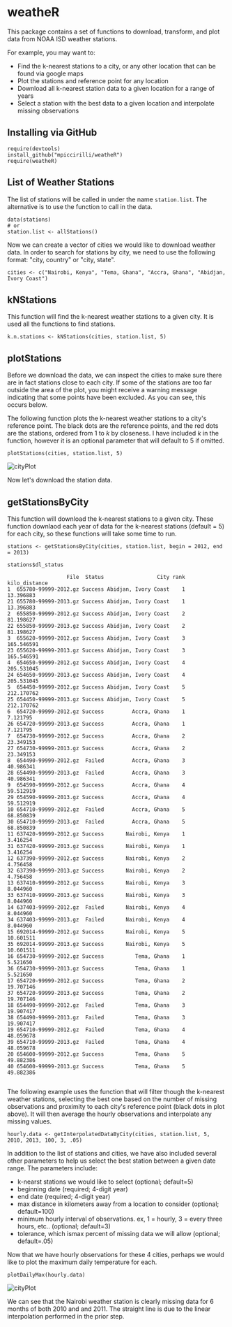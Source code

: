 weatheR
=======

This package contains a set of functions to download, transform, and plot data from NOAA ISD weather stations. 

For example, you may want to:
- Find the k-nearest stations to a city, or any other location that can be found via google maps
- Plot the stations and reference point for any location
- Download all k-nearest station data to a given location for a range of years
- Select a station with the best data to a given location and interpolate missing observations

Installing via GitHub
----- 

```{r}
require(devtools)
install_github("mpiccirilli/weatheR")
require(weatheR)
```

List of Weather Stations
-----
The list of stations will be called in under the name `station.list`.  The alternative is to use the function to call in the data. 
```{r}
data(stations)
# or
station.list <- allStations()
```

Now we can create a vector of cities we would like to download weather data.  In order to search for stations by city, we need to use the following format: "city, country" or "city, state". 

```{r}
cities <- c("Nairobi, Kenya", "Tema, Ghana", "Accra, Ghana", "Abidjan, Ivory Coast")
```

kNStations
-----
This function will find the k-nearest weather stations to a given city.  It is used all the functions to find stations. 
```{r}
k.n.stations <- kNStations(cities, station.list, 5)
```


plotStations
-----
Before we download the data, we can inspect the cities to make sure there are in fact stations close to each city. If some of the stations are too far outside the area of the plot, you might receive a warning message indicating that some points have been excluded.  As you can see, this occurs below.

The following function plots the k-nearest weather stations to a city's reference point.  The black dots are the reference points, and the red dots are the stations, ordered from 1 to *k* by closeness. I have included *k* in the function, however it is an optional parameter that will default to 5 if omitted. 


```{r, message=FALSE, warning=FALSE}
plotStations(cities, station.list, 5)
```
![cityPlot](https://github.com/mpiccirilli/weatheR/blob/master/images/cityPlot.png)


Now let's download the station data.  


getStationsByCity
-----
This function will download the k-nearest stations to a given city.  These function downlaod each year of data for the k-nearest stations (default = 5) for each city, so these functions will take some time to run.

```{r}
stations <- getStationsByCity(cities, station.list, begin = 2012, end = 2013)

stations$dl_status

                   File  Status                 City rank kilo_distance
1  655780-99999-2012.gz Success Abidjan, Ivory Coast    1     13.396883
21 655780-99999-2013.gz Success Abidjan, Ivory Coast    1     13.396883
2  655850-99999-2012.gz Success Abidjan, Ivory Coast    2     81.198627
22 655850-99999-2013.gz Success Abidjan, Ivory Coast    2     81.198627
3  655620-99999-2012.gz Success Abidjan, Ivory Coast    3    165.546591
23 655620-99999-2013.gz Success Abidjan, Ivory Coast    3    165.546591
4  654650-99999-2012.gz Success Abidjan, Ivory Coast    4    205.531045
24 654650-99999-2013.gz Success Abidjan, Ivory Coast    4    205.531045
5  654450-99999-2012.gz Success Abidjan, Ivory Coast    5    212.170762
25 654450-99999-2013.gz Success Abidjan, Ivory Coast    5    212.170762
6  654720-99999-2012.gz Success         Accra, Ghana    1      7.121795
26 654720-99999-2013.gz Success         Accra, Ghana    1      7.121795
7  654730-99999-2012.gz Success         Accra, Ghana    2     23.349153
27 654730-99999-2013.gz Success         Accra, Ghana    2     23.349153
8  654490-99999-2012.gz  Failed         Accra, Ghana    3     40.986341
28 654490-99999-2013.gz  Failed         Accra, Ghana    3     40.986341
9  654590-99999-2012.gz Success         Accra, Ghana    4     59.512919
29 654590-99999-2013.gz Success         Accra, Ghana    4     59.512919
10 654710-99999-2012.gz  Failed         Accra, Ghana    5     68.850839
30 654710-99999-2013.gz  Failed         Accra, Ghana    5     68.850839
11 637420-99999-2012.gz Success       Nairobi, Kenya    1      3.416254
31 637420-99999-2013.gz Success       Nairobi, Kenya    1      3.416254
12 637390-99999-2012.gz Success       Nairobi, Kenya    2      4.756458
32 637390-99999-2013.gz Success       Nairobi, Kenya    2      4.756458
13 637410-99999-2012.gz Success       Nairobi, Kenya    3      8.044960
33 637410-99999-2013.gz Success       Nairobi, Kenya    3      8.044960
14 637403-99999-2012.gz  Failed       Nairobi, Kenya    4      8.044960
34 637403-99999-2013.gz  Failed       Nairobi, Kenya    4      8.044960
15 692014-99999-2012.gz Success       Nairobi, Kenya    5     10.601511
35 692014-99999-2013.gz Success       Nairobi, Kenya    5     10.601511
16 654730-99999-2012.gz Success          Tema, Ghana    1      5.521650
36 654730-99999-2013.gz Success          Tema, Ghana    1      5.521650
17 654720-99999-2012.gz Success          Tema, Ghana    2     19.707146
37 654720-99999-2013.gz Success          Tema, Ghana    2     19.707146
18 654490-99999-2012.gz  Failed          Tema, Ghana    3     19.907417
38 654490-99999-2013.gz  Failed          Tema, Ghana    3     19.907417
19 654710-99999-2012.gz  Failed          Tema, Ghana    4     48.059678
39 654710-99999-2013.gz  Failed          Tema, Ghana    4     48.059678
20 654600-99999-2012.gz Success          Tema, Ghana    5     49.882386
40 654600-99999-2013.gz Success          Tema, Ghana    5     49.882386


```



The following example uses the function that will filter though the k-nearest weather stations, selecting the best one based on the number of missing observations and proximity to each city's reference point (black dots in plot above). It will then average the hourly observations and interpolate any missing values. 

```{r, eval=FALSE}
hourly.data <- getInterpolatedDataByCity(cities, station.list, 5, 2010, 2013, 100, 3, .05)
```

In addition to the list of stations and cities, we have also included several other parameters to help us select the best station between a given date range.  The parameters include: 

- k-nearst stations we would like to select (optional; default=5)
- beginning date (required; 4-digit year)
- end date (required; 4-digit year)
- max distance in kilometers away from a location to consider (optional; default=100) 
- minimum hourly interval of observations. ex, 1 = hourly, 3 = every three hours, etc.. (optional; default=3)
- tolerance, which ismax percent of missing data we will allow (optional; default=.05)

Now that we have hourly observations for these 4 cities, perhaps we would like to plot the maximum daily temperature for each. 

```{r}
plotDailyMax(hourly.data)
```

![cityPlot](https://github.com/mpiccirilli/weatheR/blob/master/images/dailyMax.png)

We can see that the Nairobi weather station is clearly missing data for 6 months of both 2010 and and 2011.  The straight line is due to the linear interpolation performed in the prior step. 
